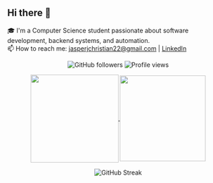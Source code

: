 ## Hi there 👋

🎓 I'm a Computer Science student passionate about software development, backend systems, and automation.  
📫 How to reach me: jasperjchristian22@gmail.com | [LinkedIn](https://www.linkedin.com/in/jasper-christian/)


<div align="center">
  
![GitHub followers](https://img.shields.io/github/followers/jaschrs?label=Follow&style=for-the-badge&color=d69a52)
![Profile views](https://komarev.com/ghpvc/?username=jaschrs&style=for-the-badge&color=d69a52)

<a href="https://github.com/jaschrs/github-readme-stats">
  <img height=200 align="center" src="https://github-readme-stats.vercel.app/api?username=jaschrs&show_icons=true&theme=slateorange" />
</a>
<a href="https://github.com/jaschrs/convoychat">
  <img height=195 align="center" src="https://github-readme-stats.vercel.app/api/top-langs?username=jaschrs&card_width=200&theme=slateorange" />
</a>

![GitHub Streak](https://streak-stats.demolab.com?user=jaschrs&theme=slateorange)

</div>
<!--
**jaschrs/jaschrs** is a ✨ _special_ ✨ repository because its `README.md` (this file) appears on your GitHub profile.

Here are some ideas to get you started:

- 🔭 I’m currently working on ...
- 🌱 I’m currently learning ...
- 👯 I’m looking to collaborate on ...
- 🤔 I’m looking for help with ...
- 💬 Ask me about ...
- 📫 How to reach me: ...
- 😄 Pronouns: ...
- ⚡ Fun fact: ...
-->
